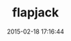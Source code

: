 ---
layout: post
title:  "flapjack"
repo:   "flpjck/flapjack"
date:   2015-02-18 17:16:44
gemurl: http://flapjack.io/
---